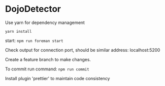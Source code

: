 # DojoDetector

Use yarn for dependency management

`yarn install`

start:
`npm run foreman start`

Check output for connection port, should be similar
address: localhost:5200

Create a feature branch to make changes.

To commit run command:
`npm run commit`

Install plugin 'prettier' to maintain code consistency
